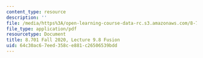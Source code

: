 ```yaml
---
content_type: resource
description: ''
file: /media/https%3A/open-learning-course-data-rc.s3.amazonaws.com/8-701-introduction-to-nuclear-and-particle-physics-fall-2020/64c30ac67eed358ce881c26506539bdd_MIT8_701f20_lec9.8.pdf
file_type: application/pdf
resourcetype: Document
title: 8.701 Fall 2020, Lecture 9.8 Fusion
uid: 64c30ac6-7eed-358c-e881-c26506539bdd
---
```

